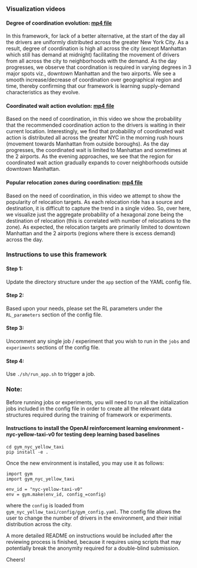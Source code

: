 ### Visualization videos

#### Degree of coordination evolution: [mp4 file](https://github.com/transparent-framework/optimize-ride-sharing-earnings/blob/master/data/coordination_probability.mp4?raw=true)
In this framework, for lack of a better alternative, at the start of the day all the drivers are uniformly distributed across
the greater New York City. As a result, degree of coordination is high all across the city (except Manhattan which still has demand at midnight) facilitating the movement of drivers from all across the city to neighborhoods with the demand. As the day progresses, we observe that coordination is required in varying degrees in 3 major spots viz., downtown Manhattan and the two airports. We see a smooth increase/decrease of coordination over geographical region and time, thereby confirming that our framework is learning supply-demand characteristics as they evolve.

#### Coordinated wait action evolution: [mp4 file](https://github.com/transparent-framework/optimize-ride-sharing-earnings/blob/master/data/wait_probability.mp4?raw=true)
Based on the need of coordination, in this video we show the probability that the recommended coordination action to the drivers is waiting in their current location. Interestingly, we find that probability of coordinated wait action is distributed
all across the greater NYC in the morning rush hours (movement towards Manhattan from outside boroughs). As the day progresses, the coordinated wait is limited to Manhattan and sometimes at the 2 airports. As the evening approaches, we see that the region for coordinated wait action gradually expands to cover neighborhoods outside downtown Manhattan.

#### Popular relocation zones during coordination: [mp4 file](https://github.com/transparent-framework/optimize-ride-sharing-earnings/blob/master/data/relocation_probability.mp4?raw=true)
Based on the need of coordination, in this video we attempt to show the popularity of relocation targets. As each relocation ride has a source and destination, it is difficult to capture the trend in a single video. So, over here, we visualize just the aggregate probability of a hexagonal zone being the destination of relocation (this is correlated with number of relocations to the zone). As expected, the relocation targets are primarily limited to downtown Manhattan and the 2 airports (regions where there is excess demand) across the day. 

### Instructions to use this framework

#### Step 1: 
Update the directory structure under the `app` section of the YAML config file.

#### Step 2: 
Based upon your needs, please set the RL parameters under the `RL_parameters` section of the config file.

#### Step 3: 
Uncomment any single job / experiment that you wish to run in the `jobs` and `experiments` sections of the config file.

#### Step 4: 
Use `./sh/run_app.sh` to trigger a job.

### Note: 
Before running jobs or experiments, you will need to run all the initialization jobs included in the config file
in order to create all the relevant data structures required during the training of framework or experiments.

#### Instructions to install the OpenAI reinforcement learning environment - nyc-yellow-taxi-v0 for testing deep learning based baselines

```
cd gym_nyc_yellow_taxi
pip install -e .
```
Once the new environment is installed, you may use it as follows:

```
import gym
import gym_nyc_yellow_taxi

env_id = "nyc-yellow-taxi-v0"
env = gym.make(env_id, config_=config)
```

where the `config` is loaded from `gym_nyc_yellow_taxi/config/gym_config.yaml`. The config file allows the user to change the number of drivers in the environment, and their initial distribution across the city.

A more detailed README on instructions would be included after the reviewing process is finished, because it requires using
scripts that may potentially break the anonymity required for a double-blind submission.

Cheers!
